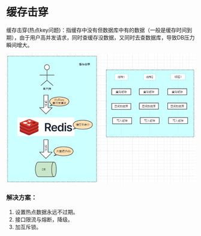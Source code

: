 # 缓存击穿

缓存击穿(热点key问题)：指缓存中没有但数据库中有的数据（一般是缓存时间到期），由于用户高并发请求，同时查缓存没数据，又同时去查数据库，导致DB压力瞬间增大。

![redis-缓存击穿.png](images/redis-缓存击穿.png)

### 解决方案：

1. 设置热点数据永远不过期。
2. 接口限流与熔断，降级。
3. 加互斥锁。